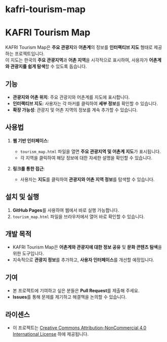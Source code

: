 # kafri-tourism-map
# KAFRI Tourism Map

KAFRI Tourism Map은 **주요 관광지**와 **어촌계**의 정보를 **인터랙티브 지도** 형태로 제공하는 프로젝트입니다.  
이 지도는 한국의 **주요 관광지역**과 **어촌 지역**을 시각적으로 표시하여, 사용자가 **어촌계와 관광지를 쉽게 탐색**할 수 있도록 돕습니다.

## 기능

- **관광지와 어촌 위치**: 주요 관광지와 어촌계를 지도에 표시합니다.
- **인터랙티브 지도**: 사용자는 각 마커를 클릭하여 **세부 정보**를 확인할 수 있습니다.
- **확장 가능성**: 관광지 및 어촌 지역의 정보를 계속 추가할 수 있습니다.

## 사용법

1. **웹 기반 인터페이스**:
   - `tourism_map.html` 파일을 열면 **주요 관광지역 및 어촌계 지도**가 표시됩니다.
   - 각 지역을 클릭하여 해당 정보에 대한 자세한 설명을 확인할 수 있습니다.

2. **링크를 통한 접근**:
   - 사용자는 **지도**를 클릭하여 **관광지와 어촌 지역 정보**를 탐색할 수 있습니다.

## 설치 및 실행

1. **GitHub Pages**를 사용하여 웹에서 바로 실행 가능합니다.
2. `tourism_map.html` 파일을 브라우저에서 열어 바로 확인할 수 있습니다.

## 개발 목적

- KAFRI Tourism Map은 **어촌계와 관광지에 대한 정보 공유** 및 **문화 콘텐츠 탐색**을 위한 도구입니다.
- 지속적으로 **관광지 정보**를 추가하고, **사용자 인터페이스**를 개선할 예정입니다.

## 기여

- 본 프로젝트에 기여하고 싶은 분들은 **Pull Request**를 제출해 주세요.
- **Issues**를 통해 문제를 제기하고 해결책을 논의할 수 있습니다.

## 라이센스

- 이 프로젝트는 [Creative Commons Attribution-NonCommercial 4.0 International License](https://creativecommons.org/licenses/by-nc/4.0/) 하에 제공됩니다.

